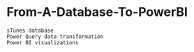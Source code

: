 # From-A-Database-To-PowerBI
    sTunes database
    Power Query data transformation
    Power BI visualizations
  
  
